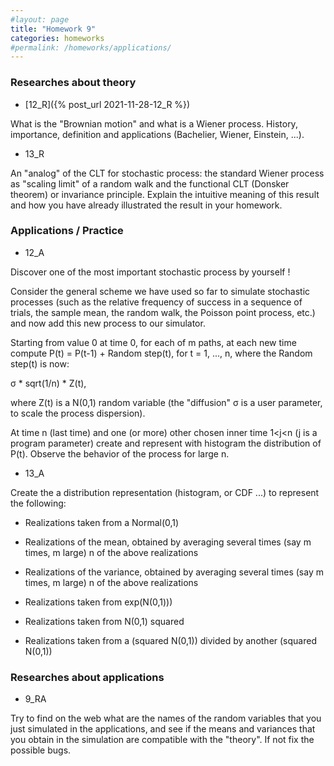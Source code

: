 ```yaml
---
#layout: page
title: "Homework 9"
categories: homeworks
#permalink: /homeworks/applications/
---
```

<h3>Researches about theory</h3>

- [12_R]({% post_url 2021-11-28-12_R %})

What is the "Brownian motion" and what is a Wiener process. History, importance, definition and applications (Bachelier, Wiener, Einstein, ...).

- 13_R

An "analog" of the CLT for stochastic process: the standard Wiener process as "scaling limit" of a random walk and the functional CLT (Donsker theorem) or invariance principle. Explain the intuitive meaning of this result and how you have already illustrated the result in your homework.

<h3>Applications / Practice</h3>

- 12_A

Discover one of the most important stochastic process by yourself !

Consider the general scheme we have used so far to simulate stochastic processes (such as the relative frequency of success in a sequence of trials, the sample mean, the random walk, the Poisson point process, etc.) and now add this new process to our simulator.

Starting from value 0 at time 0, for each of m paths, at each new time compute P(t) = P(t-1) + Random step(t), for t = 1, ..., n,
where the Random step(t) is now:

σ * sqrt(1/n) * Z(t),

where  Z(t) is a N(0,1) random variable (the "diffusion" σ is a user parameter, to scale the process dispersion).

At time n (last time) and one (or more) other chosen inner time 1<j<n (j is a program parameter) create and represent with histogram the distribution of P(t). Observe the behavior of the process for large n.

- 13_A

Create the a distribution representation (histogram, or CDF ...) to represent the following:

- Realizations taken from a Normal(0,1)

- Realizations of the mean, obtained by averaging several times (say m times, m large) n of the above realizations
- Realizations of the variance, obtained by averaging several times (say m times, m large) n of the above realizations

- Realizations taken from exp(N(0,1)))

- Realizations taken from N(0,1) squared

- Realizations taken from a (squared N(0,1)) divided by another (squared N(0,1))

<h3>Researches about applications</h3>

- 9_RA

Try to find on the web what are the names of the random variables that you just simulated in the applications, and see if the means and variances that you obtain in the simulation are compatible with the "theory". If not fix the possible bugs.
